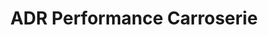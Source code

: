 ---
title: "ADR Performance Carroserie"
url: /cormeilles-en-parisis/adr-performance-carroserie/
shop: réparation de voitures
---
